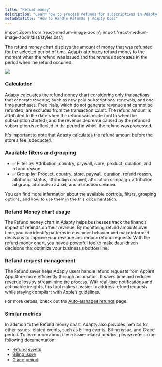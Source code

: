 ```yaml
---
title: "Refund money"
description: "Learn how to process refunds for subscriptions in Adapty without revenue loss."
metadataTitle: "How to Handle Refunds | Adapty Docs"
---
```


import Zoom from 'react-medium-image-zoom';
import 'react-medium-image-zoom/dist/styles.css';

The refund money chart displays the amount of money that was refunded for the selected period of time. Adapty attributes refund money to the moment when the refund was issued and the revenue decreases in the period when the refund occurred.

<Zoom>
  <img src={require('./img/7695e84-small-CleanShot_2023-05-09_at_11.54.462x.webp').default}
  style={{
    border: '1px solid #727272', /* border width and color */
    width: '700px', /* image width */
    display: 'block', /* for alignment */
    margin: '0 auto' /* center alignment */
  }}
/>
</Zoom>

### Calculation

Adapty calculates the refund money chart considering only transactions that generate revenue, such as new paid subscriptions, renewals, and one-time purchases. Free trials, which do not generate revenue and cannot be refunded, are excluded from the transaction count. The refund amount is attributed to the date when the refund was made (not to when the subscription started), and the revenue decrease caused by the refunded subscription is reflected in the period in which the refund was processed.

It's important to note that Adapty calculates the refund amount before the store's fee is deducted.

### Available filters and grouping

- ✅ Filter by: Attribution, country, paywall, store, product, duration, and refund reason.
- ✅ Group by: Product, country, store, paywall, duration, refund reason, attribution status, attribution channel, attribution campaign, attribution ad group, attribution ad set, and attribution creative.

You can find more information about the available controls, filters, grouping options, and how to use them in the[ this documentation.](controls-filters-grouping-compare-proceeds)

### Refund Money chart usage

The Refund money chart in Adapty helps businesses track the financial impact of refunds on their revenue. By monitoring refund amounts over time, you can identify patterns in customer behavior and make informed decisions to improve your revenue and reduce refund requests. With the refund money chart, you have a powerful tool to make data-driven decisions that optimize your business's bottom line.

### Refund request management

The Refund saver helps Adapty users handle refund requests from Apple’s App Store more efficiently through automation. It saves time and reduces revenue loss by streamlining the process. With real-time notifications and actionable insights, this tool makes it easier to address refund requests while staying compliant with Apple’s guidelines.

For more details, check out the [Auto-managed refunds](https://chatgpt.com/c/refunds) page.

### Similar metrics

In addition to the Refund money chart, Adapty also provides metrics for other issues-related events, such as  Billing events, Billing issue, and Grace period. To learn more about these issue-related metrics, please refer to the following documentation:

- [Refund events](refund-events)
- [Billing issue](billing-issue)
- [Grace period](grace-period)
